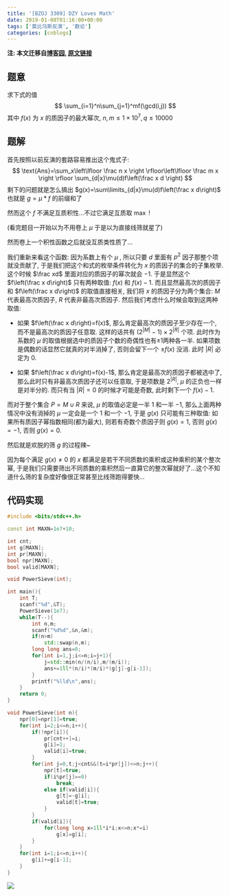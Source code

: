 ```yaml
---
title: '[BZOJ 3309] DZY Loves Math'
date: 2019-01-08T01:16:00+00:00
tags: ['莫比乌斯反演', '数论']
categories: [cnblogs]
---
```

**注: 本文迁移自[博客园](https://rvalue.cnblogs.com), [原文链接](http://www.cnblogs.com/rvalue/archive/2019/01/08/10237045.html)**

## 题意

求下式的值
$$
\sum_{i=1}^n\sum_{j=1}^mf(\gcd(i,j))
$$
其中 $f(x)$ 为 $x$ 的质因子的最大幂次, $n,m\le 1\times 10^7, q\le10000$

## 题解

首先按照以前反演的套路容易推出这个鬼式子:
$$
\text{Ans}=\sum_x\left\lfloor \frac n x \right \rfloor\left\lfloor \frac m x \right \rfloor \sum_{d|x}\mu(d)f\left(\frac x d \right)
$$
剩下的问题就是怎么搞出 $g(x)=\sum\limits_{d|x}\mu(d)f\left(\frac x d\right)$ 也就是 $g=\mu*f$ 的前缀和了

然而这个 $f$ 不满足互质积性...不过它满足互质取 $\max$ !

(看完题目一开始以为不用卷上 $\mu$ 于是以为直接线筛就星了)

然而卷上一个积性函数之后就没互质类性质了...

我们重新来看这个函数: 因为系数上有个 $\mu$ , 所以只要 $d$ 里面有 $p^2$ 因子那整个项就没贡献了, 于是我们把这个和式的枚举条件转化为 $x$ 的质因子的集合的子集枚举. 这个时候 $\frac xd$ 里面对应的质因子的幂次就会 $-1$. 于是显然这个 $f\left(\frac x d\right)$ 只有两种取值: $f(x)$ 和 $f(x)-1$. 而且显然最高次的质因子和 $f\left(\frac x d\right)$ 的取值直接相关, 我们将 $x$ 的质因子分为两个集合: $M$ 代表最高次质因子, $R$ 代表非最高次质因子. 然后我们考虑什么时候会取到这两种取值:

- 如果 $f\left(\frac x d\right)=f(x)$, 那么肯定最高次的质因子至少存在一个, 而不是最高次的质因子任意取. 这样的话共有 $(2^{|M|}-1)\times2^{|R|}$ 个项. 此时作为系数的 $\mu$ 的取值根据选中的质因子个数的奇偶性也有$\pm 1$两种各一半. 如果项数是偶数的话显然它就真的对半消掉了, 否则会留下一个 $\pm f(x)$ 没消. 此时 $|R|$ 必定为 $0$.

- 如果 $f\left(\frac x d\right)=f(x)-1$, 那么肯定是最高次的质因子都被选中了, 那么此时只有非最高次质因子还可以任意取, 于是项数是 $2^{|R|}$, $\mu$ 的正负也一样是对半分的. 而只有当 $|R|=0$ 的时候才可能是奇数, 此时剩下一个 $f(x)-1$.

而对于整个集合 $P=M\cup R$ 来说, $\mu$ 的取值必定是一半 $1$ 和一半 $-1$, 那么上面两种情况中没有消掉的 $\mu$ 一定会是一个 $1$ 和一个 $-1$, 于是 $g(x)$ 只可能有三种取值: 如果所有质因子幂指数相同(都为最大), 则若有奇数个质因子则 $g(x)=1$, 否则 $g(x)=-1$, 否则 $g(x)=0$.

然后就是欢脱的筛 $g$ 的过程辣~

因为每个满足 $g(x)\ne0$ 的 $x$ 都满足是若干不同质数的乘积或这种乘积的某个整次幂, 于是我们只需要筛出不同质数的乘积然后一直算它的整次幂就好了...这个不知道什么筛的复杂度好像很正常甚至比线筛跑得要快...

## 代码实现

```cpp
#include <bits/stdc++.h>

const int MAXN=1e7+10;

int cnt;
int g[MAXN];
int pr[MAXN];
bool npr[MAXN];
bool valid[MAXN];

void PowerSieve(int);

int main(){
	int T;
	scanf("%d",&T);
	PowerSieve(1e7);
	while(T--){
		int n,m;
		scanf("%d%d",&n,&m);
		if(n>m)
			std::swap(n,m);
		long long ans=0;
		for(int i=1,j;i<=n;i=j+1){
			j=std::min(n/(n/i),m/(m/i));
			ans+=1ll*(n/i)*(m/i)*(g[j]-g[i-1]);
		}
		printf("%lld\n",ans);
	}
	return 0;
}

void PowerSieve(int n){
	npr[0]=npr[1]=true;
	for(int i=2;i<=n;i++){
		if(!npr[i]){
			pr[cnt++]=i;
			g[i]=1;
			valid[i]=true;
		}
		for(int j=0,t;j<cnt&&(t=i*pr[j])<=n;j++){
			npr[t]=true;
			if(i%pr[j]==0)
				break;
			else if(valid[i]){
				g[t]=-g[i];
				valid[t]=true;
			}
		}
		if(valid[i]){
			for(long long x=1ll*i*i;x<=n;x*=i)
				g[x]=g[i];
		}
	}
	for(int i=1;i<=n;i++){
		g[i]+=g[i-1];
	}
}
```
![](https://pic.rvalue.moe/2021/08/02/d05a13c278441.jpg)
